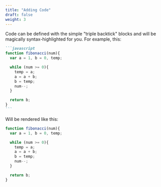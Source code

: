 ```yaml
---
title: "Adding Code"
draft: false
weight: 3
---
```


Code can be defined with the simple "triple backtick" blocks and will be magically syntax-highlighted for you. For example, this:

````markdown
```javascript
function fibonacci(num){
  var a = 1, b = 0, temp;

  while (num >= 0){
    temp = a;
    a = a + b;
    b = temp;
    num--;
  }

  return b;
}
```
````

Will be rendered like this:

```javascript
function fibonacci(num){
  var a = 1, b = 0, temp;

  while (num >= 0){
    temp = a;
    a = a + b;
    b = temp;
    num--;
  }

  return b;
}
```